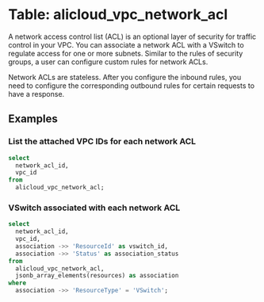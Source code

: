 # Table: alicloud_vpc_network_acl

A network access control list (ACL) is an optional layer of security for traffic control in your VPC. You can associate a network ACL with a VSwitch to regulate access for one or more subnets. Similar to the rules of security groups, a user can configure custom rules for network ACLs.

Network ACLs are stateless. After you configure the inbound rules, you need to configure the corresponding outbound rules for certain requests to have a response.

## Examples

### List the attached VPC IDs for each network ACL

```sql
select
  network_acl_id,
  vpc_id
from
  alicloud_vpc_network_acl;
```

### VSwitch associated with each network ACL

```sql
select
  network_acl_id,
  vpc_id,
  association ->> 'ResourceId' as vswitch_id,
  association ->> 'Status' as association_status
from
  alicloud_vpc_network_acl,
  jsonb_array_elements(resources) as association
where
  association ->> 'ResourceType' = 'VSwitch';
```
